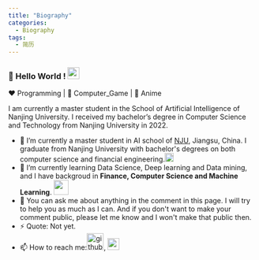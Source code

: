 ```yaml
---
title: "Biography"
categories:
  - Biography
tags:
  - 简历
---
```

### 👋 Hello World !  <img src="{{ site.url }}{{ site.baseurl }}/assets/images/Earth.gif" width="24px">
  
:heart: Programming | :black_heart: Computer_Game | :blue_heart: Anime
  
I am currently a master student in the School of Artificial Intelligence of Nanjing University. I received my bachelor’s degree in Computer Science and Technology from Nanjing University in 2022.

- 🔭 I’m currently a master student in AI school of [NJU](https://www.nju.edu.cn/main.htm), Jiangsu, China. I graduate from Nanjing University with bachelor's degrees on both computer science and financial engineering.<img src="{{ site.url }}{{ site.baseurl }}/assets/images/Rocket.gif" width="18px">
- 🌱 I’m currently learning Data Science, Deep learning and Data mining, and I have backgroud in **Finance, Computer Science and Machine Learning**.  <img src="{{ site.url }}{{ site.baseurl }}/assets/images/giphy.webp" width="30">
- 💬 You can ask me about anything in the comment in this page. I will try to help you as much as I can. And if you don't want to make your comment public, please let me know and I won't make that public then.
- ⚡ Quote: Not yet.
- 📫 How to reach me:[<img src="{{ site.url }}{{ site.baseurl }}/assets/images/github.png" alt="github" width="34">](https://github.com/wangskyGit), [<img src="{{ site.url }}{{ site.baseurl }}/assets/images/gmail.jpeg" alt="gmail" width="24">](wangsky8515@gmail.com)

